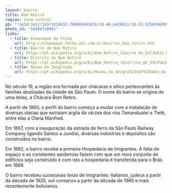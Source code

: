 ```yaml
---
layout: bairro
title: Bom Retiro
regiao: zona-central
pb: "!1m18!1m12!1m3!1d14632.760895441676!2d-46.6429811!3d-23.525659699999995!2m3!1f0!2f0!3f0!3m2!1i1024!2i768!4f13.1!3m3!1m2!1s0x94ce586f124c8ce3%3A0x8de8bb2a24689625!2sBom+Retiro%2C+S%C3%A3o+Paulo+-+State+of+S%C3%A3o+Paulo!5e0!3m2!1sen!2sbr!4v1427317910700"
photo_id: "16886710961"
links: 
  - title: Almanaque da Folha
    url: http://almanaque.folha.uol.com.br/bairros_bom_retiro.htm
  - title: Bairro do Bom Retiro
    url: https://pt.wikipedia.org/wiki/Bom_Retiro_(bairro_de_S%C3%A3o_Paulo)
  - title: Distrito do Bom Retiro
    url: https://pt.wikipedia.org/wiki/Bom_Retiro_(distrito_de_S%C3%A3o_Paulo)
  - title: Museu da Imigração
    url: https://pt.wikipedia.org/wiki/Museu_da_Imigra%C3%A7%C3%A3o_do_Estado_de_S%C3%A3o_Paulo
---
```

No século 19, a região era formada por chácaras e sítios pertencentes às famílias abastadas da cidade de São Paulo. O nome do bairro se origina de uma delas, a Chácara Bom Retiro.

A partir de <time datetime="1860">1860</time>, o perfil do bairro começa a mudar com a instalação de diversas olarias que extraiam argila da várzea dos rios Tamanduateí e Tietê, entre elas a Olaria Manfred.

Em <time datetime="1867">1867</time>, com a inauguração da estrada de ferro da São Paulo Railway Company ligando Santos a Jundiaí, diversas indústrias e depósitos são construídos no bairro.

Em <time datetime="1882">1882</time>, o bairro recebe a primeira Hospedaria de Imigrantes. A falta de espaço e as constantes epidemias fazem com que um novo conjunto de edifícios seja construído e com isto a hospedaria é transferida para o Brás em <time datetime="1888">1888</time>.

O bairro recebeu sucessivas levas de imigrantes: italianos, judeus a partir da década de 1920, sul-coreanos a partir da década de 1960 e mais recentemente bolivianos.